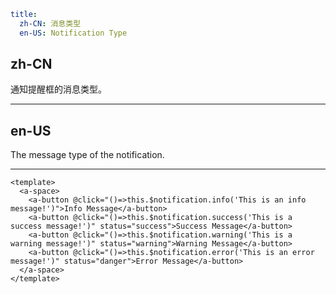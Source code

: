 ```yaml
title:
  zh-CN: 消息类型
  en-US: Notification Type
```

## zh-CN

通知提醒框的消息类型。

---

## en-US

The message type of the notification.

---

```vue
<template>
  <a-space>
    <a-button @click="()=>this.$notification.info('This is an info message!')">Info Message</a-button>
    <a-button @click="()=>this.$notification.success('This is a success message!')" status="success">Success Message</a-button>
    <a-button @click="()=>this.$notification.warning('This is a warning message!')" status="warning">Warning Message</a-button>
    <a-button @click="()=>this.$notification.error('This is an error message!')" status="danger">Error Message</a-button>
  </a-space>
</template>
```

